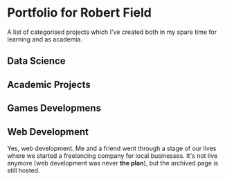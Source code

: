 # Portfolio for Robert Field
A list of categorised projects which I've created both in my spare time for learning and as academia. 

## Data Science ##

## Academic Projects ##

## Games Developmens ##

## Web Development
Yes, web development. Me and a friend went through a stage of our lives where we started a freelancing company for local businesses. It's not live anymore (web development was never **the plan**), but the archived page is still hosted.
